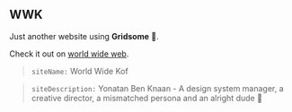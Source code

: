 ## WWK

Just another website using **Gridsome** 🙈.

Check it out on [world wide web](https://ww-kof-dev.netlify.app/).

> `siteName:` World Wide Kof

> `siteDescription:` Yonatan Ben Knaan - A design system manager, a creative director, a mismatched persona and an alright dude 🙈
